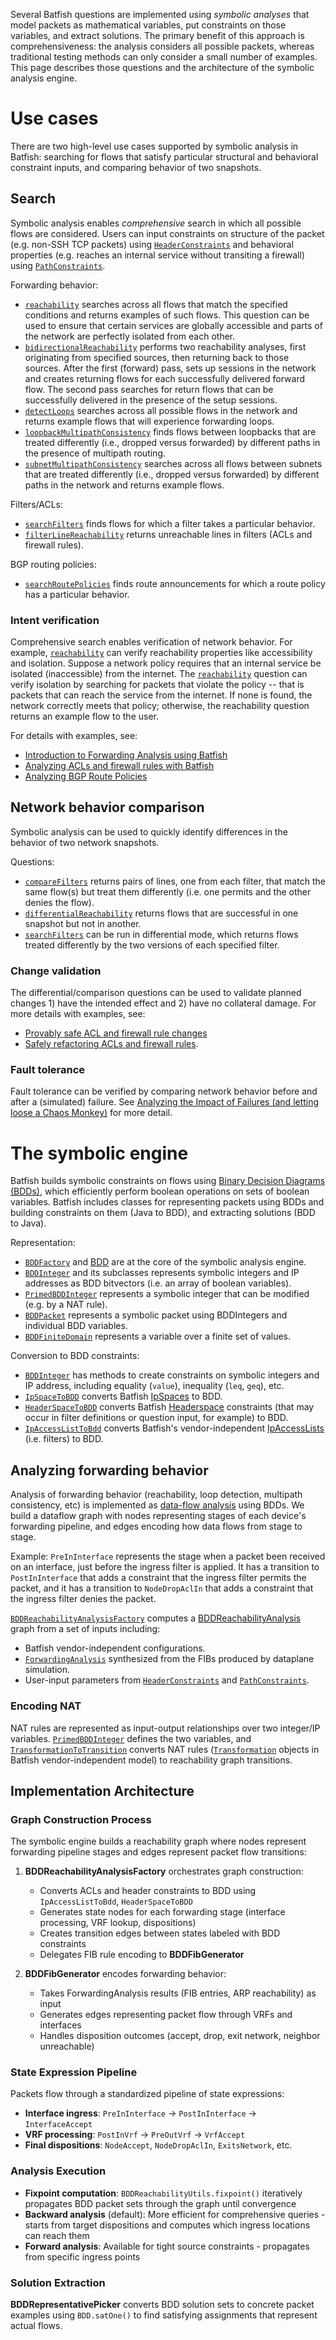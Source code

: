 Several Batfish questions are implemented using _symbolic analyses_ that model packets as mathematical variables, 
put constraints on those variables, and extract solutions.  The primary benefit of this approach is comprehensiveness:
the analysis considers all possible packets, whereas traditional testing methods can only consider a small number of examples.
This page describes those questions and the architecture of the symbolic analysis engine.

# Use cases
There are two high-level use cases supported by symbolic analysis in Batfish: searching for flows that satisfy particular
structural and behavioral constraint inputs, and comparing behavior of two snapshots.

## Search
Symbolic analysis enables _comprehensive_ search in which all possible flows are considered. Users can input 
constraints on structure of the packet (e.g. non-SSH TCP packets) using 
[`HeaderConstraints`](https://pybatfish.readthedocs.io/en/latest/datamodel.html#pybatfish.datamodel.flow.HeaderConstraints)
and behavioral properties (e.g. reaches an internal service without transiting a firewall) using 
[`PathConstraints`](https://pybatfish.readthedocs.io/en/latest/datamodel.html#pybatfish.datamodel.flow.PathConstraints).

Forwarding behavior:
* [`reachability`](https://pybatfish.readthedocs.io/en/latest/notebooks/forwarding.html#Reachability) searches across all flows that match the specified conditions and returns examples of such flows. This question can be used to ensure that certain services are globally accessible and parts of the network are perfectly isolated from each other.
* [`bidirectionalReachability`](https://pybatfish.readthedocs.io/en/latest/notebooks/forwarding.html#Bi-directional-Reachability) performs two reachability analyses, first originating from specified sources, then returning back to those sources. After the first (forward) pass, sets up sessions in the network and creates returning flows for each successfully delivered forward flow. The second pass searches for return flows that can be successfully delivered in the presence of the setup sessions.
* [`detectLoops`](https://pybatfish.readthedocs.io/en/latest/notebooks/forwarding.html#Loop-detection) searches across all possible flows in the network and returns example flows that will experience forwarding loops.
* [`loopbackMultipathConsistency`](https://pybatfish.readthedocs.io/en/latest/notebooks/forwarding.html#Multipath-Consistency-for-router-loopbacks) finds flows between loopbacks that are treated differently (i.e., dropped versus forwarded) by different paths in the presence of multipath routing.
* [`subnetMultipathConsistency`](https://pybatfish.readthedocs.io/en/latest/notebooks/forwarding.html#Multipath-Consistency-for-host-subnets) searches across all flows between subnets that are treated differently (i.e., dropped versus forwarded) by different paths in the network and returns example flows.

Filters/ACLs:
* [`searchFilters`](https://pybatfish.readthedocs.io/en/latest/notebooks/filters.html#Search-Filters) finds flows for which a filter takes a particular behavior. 
* [`filterLineReachability`](https://pybatfish.readthedocs.io/en/latest/notebooks/filters.html#Filter-Line-Reachability) returns unreachable lines in filters (ACLs and firewall rules).

BGP routing policies:
* [`searchRoutePolicies`](https://pybatfish.readthedocs.io/en/latest/notebooks/routingProtocols.html#Search-Route-Policies) finds route announcements for which a route policy has a particular behavior. 

### Intent verification
Comprehensive search enables verification of network behavior. For example, 
[`reachability`](https://pybatfish.readthedocs.io/en/latest/notebooks/forwarding.html#Reachability) can verify 
reachability properties like accessibility and isolation. Suppose a network policy requires that an internal service be 
isolated (inaccessible) from the internet. The [`reachability`](https://pybatfish.readthedocs.io/en/latest/notebooks/forwarding.html#Reachability) question
can verify isolation by searching for packets that violate the policy -- that is packets that can reach the service from the internet. If none is found, the network correctly meets 
that policy; otherwise, the reachability question returns an example flow to the user. 

For details with examples, see:
* [Introduction to Forwarding Analysis using Batfish](https://pybatfish.readthedocs.io/en/latest/notebooks/linked/introduction-to-forwarding-analysis.html)
* [Analyzing ACLs and firewall rules with Batfish](https://pybatfish.readthedocs.io/en/latest/notebooks/linked/analyzing-acls-and-firewall-rules.html)
* [Analyzing BGP Route Policies](https://pybatfish.readthedocs.io/en/latest/notebooks/linked/analyzing-routing-policies.html#Analyzing-BGP-Route-Policies)

## Network behavior comparison
Symbolic analysis can be used to quickly identify differences in the behavior of two network snapshots. 

Questions:
* [`compareFilters`](https://pybatfish.readthedocs.io/en/latest/notebooks/differentialQuestions.html?highlight=compare%20filters#Compare-Filters) returns pairs of lines, one from each filter, that match the same flow(s) but treat them differently (i.e. one permits and the other denies the flow).
* [`differentialReachability`](https://pybatfish.readthedocs.io/en/latest/notebooks/differentialQuestions.html?highlight=compare%20filters#Differential-Reachability) returns flows that are successful in one snapshot but not in another.
* [`searchFilters`](https://pybatfish.readthedocs.io/en/latest/notebooks/filters.html#Search-Filters) can be run in differential mode, which returns flows treated differently by the two versions of each specified filter.

### Change validation 
The differential/comparison questions can be used to validate planned changes 1) have the intended effect and 2) have
no collateral damage. For more details with examples, see:
* [Provably safe ACL and firewall rule changes](https://pybatfish.readthedocs.io/en/latest/notebooks/linked/provably-safe-acl-and-firewall-changes.html) 
* [Safely refactoring ACLs and firewall rules](https://pybatfish.readthedocs.io/en/latest/notebooks/linked/safely-refactoring-acls-and-firewall-rules.html).

### Fault tolerance
Fault tolerance can be verified by comparing network behavior before and after a (simulated) failure. See
[Analyzing the Impact of Failures (and letting loose a Chaos Monkey)](https://pybatfish.readthedocs.io/en/latest/notebooks/linked/analyzing-the-impact-of-failures-and-letting-loose-a-chaos-monkey.html) for more detail.

# The symbolic engine
Batfish builds symbolic constraints on flows using [Binary Decision Diagrams (BDDs)](https://en.wikipedia.org/wiki/Binary_decision_diagram),
which efficiently perform boolean operations on sets of boolean variables. Batfish includes classes for representing 
packets using BDDs and building constraints on them (Java to BDD), and extracting solutions (BDD to Java).

Representation:
* [`BDDFactory`](https://github.com/batfish/batfish/blob/master/projects/bdd/src/main/java/net/sf/javabdd/BDDFactory.java) and [BDD](https://github.com/batfish/batfish/blob/master/projects/bdd/src/main/java/net/sf/javabdd/BDD.java) are at the core of the symbolic analysis engine.
* [`BDDInteger`](https://github.com/batfish/batfish/blob/master/projects/batfish-common-protocol/src/main/java/org/batfish/common/bdd/BDDInteger.java) and its subclasses represents symbolic integers and IP addresses as BDD bitvectors (i.e. an array of boolean variables).
* [`PrimedBDDInteger`](https://github.com/batfish/batfish/blob/master/projects/batfish-common-protocol/src/main/java/org/batfish/common/bdd/PrimedBDDInteger.java) represents a symbolic integer that can be modified (e.g. by a NAT rule).
* [`BDDPacket`](https://github.com/batfish/batfish/blob/master/projects/batfish-common-protocol/src/main/java/org/batfish/common/bdd/BDDPacket.java) represents a symbolic packet using BDDIntegers and individual BDD variables.
* [`BDDFiniteDomain`](https://github.com/batfish/batfish/blob/master/projects/batfish-common-protocol/src/main/java/org/batfish/common/bdd/BDDFiniteDomain.java) represents a variable over a finite set of values.

Conversion to BDD constraints:
* [`BDDInteger`](https://github.com/batfish/batfish/blob/master/projects/batfish-common-protocol/src/main/java/org/batfish/common/bdd/BDDInteger.java) has methods to create constraints on symbolic integers and IP address, including equality (`value`), inequality (`leq`, `geq`), etc.
* [`IpSpaceToBDD`](https://github.com/batfish/batfish/blob/master/projects/batfish-common-protocol/src/main/java/org/batfish/common/bdd/IpSpaceToBDD.java) converts Batfish [IpSpaces](https://github.com/batfish/batfish/blob/master/projects/batfish-common-protocol/src/main/java/org/batfish/datamodel/IpSpace.java) to BDD.
* [`HeaderSpaceToBDD`](https://github.com/batfish/batfish/blob/master/projects/batfish-common-protocol/src/main/java/org/batfish/common/bdd/HeaderSpaceToBDD.java) converts Batfish [Headerspace](https://github.com/batfish/batfish/blob/master/projects/batfish-common-protocol/src/main/java/org/batfish/datamodel/HeaderSpace.java) constraints (that may occur in filter definitions or question input, for example) to BDD.
* [`IpAccessListToBdd`](https://github.com/batfish/batfish/blob/master/projects/batfish-common-protocol/src/main/java/org/batfish/common/bdd/IpAccessListToBdd.java) converts Batfish's vendor-independent [IpAccessLists](https://github.com/batfish/batfish/blob/master/projects/batfish-common-protocol/src/main/java/org/batfish/datamodel/IpAccessList.java) (i.e. filters) to BDD.

## Analyzing forwarding behavior
Analysis of forwarding behavior (reachability, loop detection, multipath consistency, etc) is implemented as
[data-flow analysis](https://en.wikipedia.org/wiki/Data-flow_analysis) using BDDs. We build a dataflow graph with nodes
representing stages of each device's forwarding pipeline, and edges encoding how data flows from stage to stage.

Example: `PreInInterface` represents the stage when a packet been received on an interface, just before the ingress filter is applied.
It has a transition to `PostInInterface` that adds a constraint that the ingress filter permits the packet, and 
it has a transition to `NodeDropAclIn` that adds a constraint that the ingress filter denies the packet.

[`BDDReachabilityAnalysisFactory`](https://github.com/batfish/batfish/blob/master/projects/batfish/src/main/java/org/batfish/bddreachability/BDDReachabilityAnalysisFactory.java) computes a [BDDReachabilityAnalysis](https://github.com/batfish/batfish/blob/master/projects/batfish/src/main/java/org/batfish/bddreachability/BDDReachabilityAnalysis.java) graph from a set of inputs including:
* Batfish vendor-independent configurations.
* [`ForwardingAnalysis`](https://github.com/batfish/batfish/blob/master/projects/batfish-common-protocol/src/main/java/org/batfish/datamodel/ForwardingAnalysis.java) synthesized from the FIBs produced by dataplane simulation.
* User-input parameters from
  [`HeaderConstraints`](https://pybatfish.readthedocs.io/en/latest/datamodel.html#pybatfish.datamodel.flow.HeaderConstraints)
 and
 [`PathConstraints`](https://pybatfish.readthedocs.io/en/latest/datamodel.html#pybatfish.datamodel.flow.PathConstraints).

### Encoding NAT
NAT rules are represented as input-output relationships over two integer/IP variables. 
[`PrimedBDDInteger`](https://github.com/batfish/batfish/blob/master/projects/batfish-common-protocol/src/main/java/org/batfish/common/bdd/PrimedBDDInteger.java) defines the two variables,
and [`TransformationToTransition`](https://github.com/batfish/batfish/blob/master/projects/batfish/src/main/java/org/batfish/bddreachability/transition/TransformationToTransition.java) converts
NAT rules ([`Transformation`](https://github.com/batfish/batfish/blob/master/projects/batfish-common-protocol/src/main/java/org/batfish/datamodel/transformation/Transformation.java) objects in Batfish vendor-independent model) to reachability graph transitions.

## Implementation Architecture

### Graph Construction Process
The symbolic engine builds a reachability graph where nodes represent forwarding pipeline stages and edges represent packet flow transitions:

1. **BDDReachabilityAnalysisFactory** orchestrates graph construction:
   - Converts ACLs and header constraints to BDD using `IpAccessListToBdd`, `HeaderSpaceToBDD`
   - Generates state nodes for each forwarding stage (interface processing, VRF lookup, dispositions)
   - Creates transition edges between states labeled with BDD constraints
   - Delegates FIB rule encoding to **BDDFibGenerator**

2. **BDDFibGenerator** encodes forwarding behavior:
   - Takes ForwardingAnalysis results (FIB entries, ARP reachability) as input
   - Generates edges representing packet flow through VRFs and interfaces
   - Handles disposition outcomes (accept, drop, exit network, neighbor unreachable)

### State Expression Pipeline
Packets flow through a standardized pipeline of state expressions:
- **Interface ingress**: `PreInInterface` → `PostInInterface` → `InterfaceAccept`
- **VRF processing**: `PostInVrf` → `PreOutVrf` → `VrfAccept`
- **Final dispositions**: `NodeAccept`, `NodeDropAclIn`, `ExitsNetwork`, etc.

### Analysis Execution
- **Fixpoint computation**: `BDDReachabilityUtils.fixpoint()` iteratively propagates BDD packet sets through the graph until convergence
- **Backward analysis** (default): More efficient for comprehensive queries - starts from target dispositions and computes which ingress locations can reach them
- **Forward analysis**: Available for tight source constraints - propagates from specific ingress points

### Solution Extraction
**BDDRepresentativePicker** converts BDD solution sets to concrete packet examples using `BDD.satOne()` to find satisfying assignments that represent actual flows.
